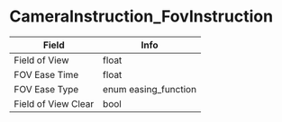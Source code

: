 # CameraInstruction_FovInstruction

<table><thead><tr><th>Field</th><th>Info</th></tr></thead><tbody>
<tr><td>Field of View</td><td>float</td></tr>
<tr><td>FOV Ease Time</td><td>float</td></tr>
<tr><td>FOV Ease Type</td><td>enum easing_function</td></tr>
<tr><td>Field of View Clear</td><td>bool</td></tr>
</tbody></table>